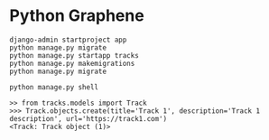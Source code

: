 # Python Graphene

```shell script
django-admin startproject app
python manage.py migrate
python manage.py startapp tracks
python manage.py makemigrations
python manage.py migrate

```

```shell script
python manage.py shell

>> from tracks.models import Track
>>> Track.objects.create(title='Track 1', description='Track 1 description', url='https://track1.com')
<Track: Track object (1)>
```